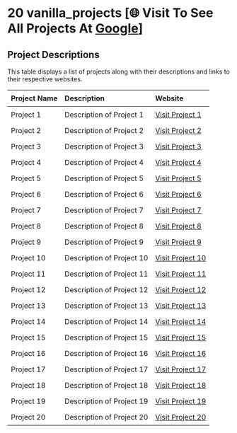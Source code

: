 # 20 vanilla_projects [🌐 Visit To See All Projects At [Google](https://www.google.com)]

## Project Descriptions
This table displays a list of projects along with their descriptions and links to their respective websites.

| Project Name | Description               | Website                        |
| ------------ | ------------------------- | ------------------------------ |
| Project 1    | Description of Project 1  | [Visit Project 1](#)           |
| Project 2    | Description of Project 2  | [Visit Project 2](#)           |
| Project 3    | Description of Project 3  | [Visit Project 3](#)           |
| Project 4    | Description of Project 4  | [Visit Project 4](#)           |
| Project 5    | Description of Project 5  | [Visit Project 5](#)           |
| Project 6    | Description of Project 6  | [Visit Project 6](#)           |
| Project 7    | Description of Project 7  | [Visit Project 7](#)           |
| Project 8    | Description of Project 8  | [Visit Project 8](#)           |
| Project 9    | Description of Project 9  | [Visit Project 9](#)           |
| Project 10   | Description of Project 10 | [Visit Project 10](#)          |
| Project 11   | Description of Project 11 | [Visit Project 11](#)          |
| Project 12   | Description of Project 12 | [Visit Project 12](#)          |
| Project 13   | Description of Project 13 | [Visit Project 13](#)          |
| Project 14   | Description of Project 14 | [Visit Project 14](#)          |
| Project 15   | Description of Project 15 | [Visit Project 15](#)          |
| Project 16   | Description of Project 16 | [Visit Project 16](#)          |
| Project 17   | Description of Project 17 | [Visit Project 17](#)          |
| Project 18   | Description of Project 18 | [Visit Project 18](#)          |
| Project 19   | Description of Project 19 | [Visit Project 19](#)          |
| Project 20   | Description of Project 20 | [Visit Project 20](#)          |
<!-- This A Style With Css -->
<style>
    table {
        border-collapse: collapse;
        width: 100%;
    }
    th, td {
        padding: 8px;
        text-align: left;
    }
</style>




